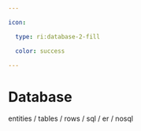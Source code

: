 ```yaml
---

icon: 

  type: ri:database-2-fill

  color: success

---
```


# Database
entities / tables / rows / sql / er / nosql